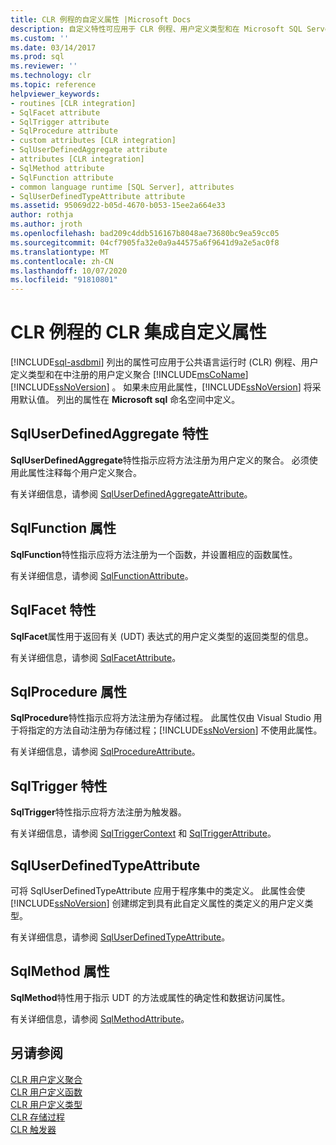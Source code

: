 ```yaml
---
title: CLR 例程的自定义属性 |Microsoft Docs
description: 自定义特性可应用于 CLR 例程、用户定义类型和在 Microsoft SQL Server 中注册的用户定义聚合。
ms.custom: ''
ms.date: 03/14/2017
ms.prod: sql
ms.reviewer: ''
ms.technology: clr
ms.topic: reference
helpviewer_keywords:
- routines [CLR integration]
- SqlFacet attribute
- SqlTrigger attribute
- SqlProcedure attribute
- custom attributes [CLR integration]
- SqlUserDefinedAggregate attribute
- attributes [CLR integration]
- SqlMethod attribute
- SqlFunction attribute
- common language runtime [SQL Server], attributes
- SqlUserDefinedTypeAttribute attribute
ms.assetid: 95069d22-b05d-4670-b053-15ee2a664e33
author: rothja
ms.author: jroth
ms.openlocfilehash: bad209c4ddb516167b8048ae73680bc9ea59cc05
ms.sourcegitcommit: 04cf7905fa32e0a9a44575a6f9641d9a2e5ac0f8
ms.translationtype: MT
ms.contentlocale: zh-CN
ms.lasthandoff: 10/07/2020
ms.locfileid: "91810801"
---
```

# <a name="clr-integration-custom-attributes-for-clr-routines"></a>CLR 例程的 CLR 集成自定义属性
[!INCLUDE[sql-asdbmi](../../../includes/applies-to-version/sql-asdbmi.md)]
  列出的属性可应用于公共语言运行时 (CLR) 例程、用户定义类型和在中注册的用户定义聚合 [!INCLUDE[msCoName](../../../includes/msconame-md.md)] [!INCLUDE[ssNoVersion](../../../includes/ssnoversion-md.md)] 。 如果未应用此属性，[!INCLUDE[ssNoVersion](../../../includes/ssnoversion-md.md)] 将采用默认值。 列出的属性在 **Microsoft sql** 命名空间中定义。  
  
## <a name="the-sqluserdefinedaggregate-attribute"></a>SqlUserDefinedAggregate 特性  
 **SqlUserDefinedAggregate**特性指示应将方法注册为用户定义的聚合。 必须使用此属性注释每个用户定义聚合。  
  
 有关详细信息，请参阅 [SqlUserDefinedAggregateAttribute](/dotnet/api/microsoft.sqlserver.server.sqluserdefinedaggregateattribute)。  
  
## <a name="the-sqlfunction-attribute"></a>SqlFunction 属性  
 **SqlFunction**特性指示应将方法注册为一个函数，并设置相应的函数属性。  
  
 有关详细信息，请参阅 [SqlFunctionAttribute](/dotnet/api/microsoft.sqlserver.server.sqlfunctionattribute)。  
  
## <a name="the-sqlfacet-attribute"></a>SqlFacet 特性  
 **SqlFacet**属性用于返回有关 (UDT) 表达式的用户定义类型的返回类型的信息。  
  
 有关详细信息，请参阅 [SqlFacetAttribute](/dotnet/api/microsoft.sqlserver.server.sqlfacetattribute)。  
  
## <a name="the-sqlprocedure-attribute"></a>SqlProcedure 属性  
 **SqlProcedure**特性指示应将方法注册为存储过程。 此属性仅由 Visual Studio 用于将指定的方法自动注册为存储过程；[!INCLUDE[ssNoVersion](../../../includes/ssnoversion-md.md)] 不使用此属性。  
  
 有关详细信息，请参阅 [SqlProcedureAttribute](/dotnet/api/microsoft.sqlserver.server.sqlprocedureattribute)。  
  
## <a name="the-sqltrigger-attribute"></a>SqlTrigger 特性  
 **SqlTrigger**特性指示应将方法注册为触发器。  
  
 有关详细信息，请参阅 [SqlTriggerContext](/dotnet/api/microsoft.sqlserver.server.sqltriggercontext) 和 [SqlTriggerAttribute](/dotnet/api/microsoft.sqlserver.server.sqltriggerattribute)。  
  
## <a name="the-sqluserdefinedtypeattribute"></a>SqlUserDefinedTypeAttribute  
 可将 SqlUserDefinedTypeAttribute 应用于程序集中的类定义。 此属性会使 [!INCLUDE[ssNoVersion](../../../includes/ssnoversion-md.md)] 创建绑定到具有此自定义属性的类定义的用户定义类型。  
  
 有关详细信息，请参阅 [SqlUserDefinedTypeAttribute](/dotnet/api/microsoft.sqlserver.server.sqluserdefinedtypeattribute)。  
  
## <a name="the-sqlmethod-attribute"></a>SqlMethod 属性  
 **SqlMethod**特性用于指示 UDT 的方法或属性的确定性和数据访问属性。  
  
 有关详细信息，请参阅 [SqlMethodAttribute](/dotnet/api/microsoft.sqlserver.server.sqlmethodattribute)。  
  
## <a name="see-also"></a>另请参阅  
 [CLR 用户定义聚合](../../../relational-databases/clr-integration-database-objects-user-defined-functions/clr-user-defined-aggregates.md)   
 [CLR 用户定义函数](../../../relational-databases/clr-integration-database-objects-user-defined-functions/clr-user-defined-functions.md)   
 [CLR 用户定义类型](../../../relational-databases/clr-integration-database-objects-user-defined-types/clr-user-defined-types.md)   
 [CLR 存储过程](/dotnet/framework/data/adonet/sql/clr-stored-procedures)   
 [CLR 触发器](/dotnet/framework/data/adonet/sql/clr-triggers)  
  
